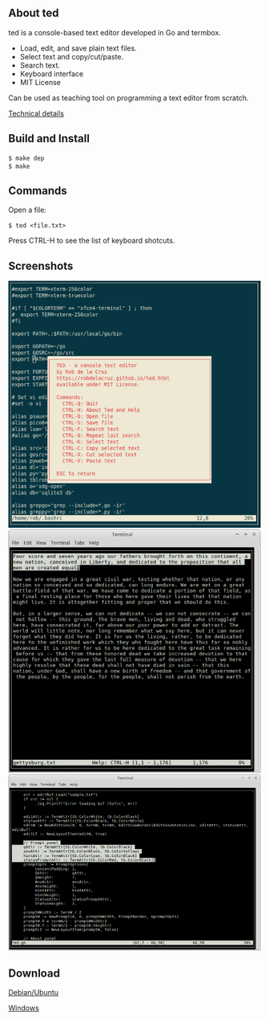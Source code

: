 ## About ted

ted is a console-based text editor developed in Go and termbox.

- Load, edit, and save plain text files. 
- Select text and copy/cut/paste.
- Search text.
- Keyboard interface
- MIT License

Can be used as teaching tool on programming a text editor from scratch.

[Technical details](https://robdelacruz.github.io/ted.html)

## Build and Install

    $ make dep
    $ make

## Commands

Open a file:

    $ ted <file.txt>

Press CTRL-H to see the list of keyboard shotcuts.

## Screenshots

![ted screen 3](screenshots/ted_screenshot3.png)
![ted screen 1](screenshots/ted_screenshot1.png)
![ted screen 2](screenshots/ted_screenshot2.png)

## Download

[Debian/Ubuntu](download/ted)

[Windows](download/ted.exe)

